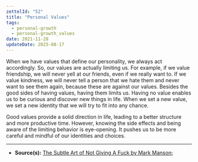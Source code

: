 ```yaml
---
zettelId: "52"
title: "Personal Values"
tags:
  - personal-growth
  - personal-growth_values
date: 2021-11-28
updateDate: 2025-08-17
---
```


When we have values that define our personality, we always act accordingly. So, our values are actually limiting us. For example, if we value friendship, we will never yell at our friends, even if we really want to. If we value kindness, we will never tell a person that we hate them and never want to see them again, because these are against our values. Besides the good sides of having values, having them limits us. Having no value enables us to be curious and discover new things in life. When we set a new value, we set a new identity that we will try to fit into any chance.

Good values provide a solid direction in life, leading to a better structure and more productive time. However, knowing the side effects and being aware of the limiting behavior is eye-opening. It pushes us to be more careful and mindful of our identities and choices.

---

- **Source(s):** [The Subtle Art of Not Giving A Fuck by Mark Manson](/books/the-subtle-art-of-not-giving-a-fuck-by-mark-manson-book-summary-review-and-notes/);
